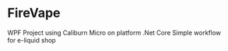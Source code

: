 # FireVape

WPF Project using Caliburn Micro on platform .Net Core
Simple workflow for e-liquid shop